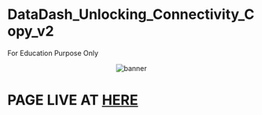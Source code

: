 # DataDash_Unlocking_Connectivity_Copy_v2
For Education Purpose Only

<p align=center><img src="https://i.ibb.co/N2283z2/banner.gif" alt="banner" border="0"></p>


<h1>PAGE LIVE AT <a href="https://pasindusampath.github.io/DataDash_Unlocking_Connectivity_Copy_v2/">HERE</a></h1>
